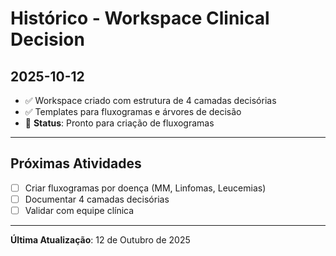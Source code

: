 # Histórico - Workspace Clinical Decision

## 2025-10-12
- ✅ Workspace criado com estrutura de 4 camadas decisórias
- ✅ Templates para fluxogramas e árvores de decisão
- 📝 **Status**: Pronto para criação de fluxogramas

---

## Próximas Atividades
- [ ] Criar fluxogramas por doença (MM, Linfomas, Leucemias)
- [ ] Documentar 4 camadas decisórias
- [ ] Validar com equipe clínica

---
**Última Atualização**: 12 de Outubro de 2025

